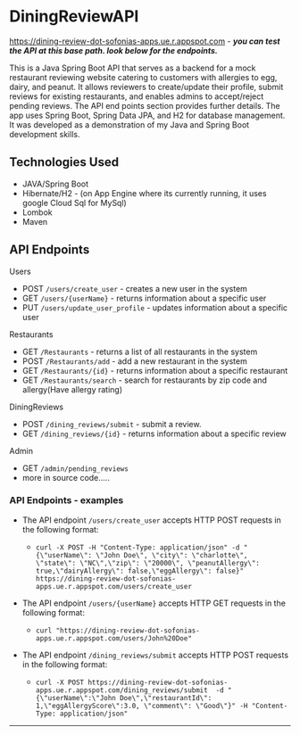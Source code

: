 # DiningReviewAPI
https://dining-review-dot-sofonias-apps.ue.r.appspot.com - ***you can test the API at this base path. look below for the endpoints.***

This is a Java Spring Boot API that serves as a backend for a mock restaurant reviewing website catering to customers with allergies to egg, dairy, and peanut. It allows reviewers to create/update their profile, submit reviews for existing restaurants, and enables admins to accept/reject pending reviews. The API end points section provides further details. The app uses Spring Boot, Spring Data JPA, and H2 for database management. It was developed as a demonstration of my Java and Spring Boot development skills.


## Technologies Used

- JAVA/Spring Boot
- Hibernate/H2 - (on App Engine where its currently running, it uses google Cloud Sql for MySql)
- Lombok
- Maven


## API Endpoints

Users
- POST `/users/create_user` - creates a new user in the system
- GET `/users/{userName}` - returns information about a specific user
- PUT `/users/update_user_profile` - updates information about a specific user

Restaurants
- GET `/Restaurants` - returns a list of all restaurants in the system
- POST `/Restaurants/add` - add a new restaurant in the system
- GET `/Restaurants/{id}` - returns information about a specific restaurant
- GET `/Restaurants/search` - search for restaurants by zip code and allergy(Have allergy rating)

DiningReviews
- POST `/dining_reviews/submit` - submit a review.  
- GET `/dining_reviews/{id}` - returns information about a specific review

Admin
- GET `/admin/pending_reviews`
- more in source code.....

### API Endpoints - examples

- The API endpoint `/users/create_user` accepts HTTP POST requests in the following format:
    - `curl -X POST -H "Content-Type: application/json" -d "{\"userName\": \"John Doe\", \"city\": \"charlotte\", \"state\": \"NC\",\"zip\": \"20000\", \"peanutAllergy\": true,\"dairyAllergy\": false,\"eggAllergy\": false}"  https://dining-review-dot-sofonias-apps.ue.r.appspot.com/users/create_user`
    
    
- The API endpoint `/users/{userName}` accepts HTTP GET requests in the following format:
    - `curl "https://dining-review-dot-sofonias-apps.ue.r.appspot.com/users/John%20Doe"`
    
    
- The API endpoint `/dining_reviews/submit` accepts HTTP POST requests in the following format:
    - `curl -X POST https://dining-review-dot-sofonias-apps.ue.r.appspot.com/dining_reviews/submit  -d "{\"userName\":\"John Doe\",\"restaurantId\": 1,\"eggAllergyScore\":3.0, \"comment\": \"Good\"}" -H "Content-Type: application/json"`



---



